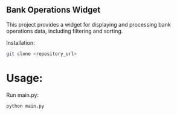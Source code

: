 ## Bank Operations Widget

This project provides a widget for displaying and processing bank operations data, including filtering and sorting.

Installation:

```bash
git clone <repository_url>
```

# Usage:

Run main.py:
```bash
python main.py
```